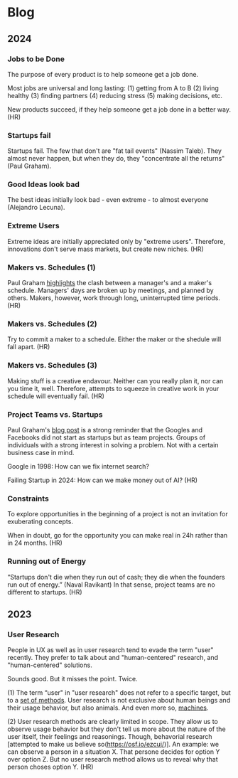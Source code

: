 # Blog

## 2024

### Jobs to be Done 

The purpose of every product is to help someone get a job done.

Most jobs are universal and long lasting: (1) getting from A to B (2) living healthy (3) finding partners (4) reducing stress (5) making decisions, etc. 

New products succeed, if they help someone get a job done in a better way.(HR)


### Startups fail

Startups fail. The few that don't are "fat tail events" (Nassim Taleb). They almost never happen, but when they do, they "concentrate all the returns" (Paul Graham).


### Good Ideas look bad

The best ideas initially look bad - even extreme - to almost everyone (Alejandro Lecuna).


### Extreme Users

Extreme ideas are initially appreciated only by "extreme users". Therefore, innovations don't serve mass markets, but create new niches. (HR)


### Makers vs. Schedules (1)

Paul Graham [highlights](https://paulgraham.com/makersschedule.html) the clash between a manager's and a maker's schedule. Managers' days are broken up by meetings, and planned by others. Makers, however, work through long, uninterrupted time periods. (HR)


### Makers vs. Schedules (2)

Try to commit a maker to a schedule. Either the maker or the shedule will fall apart. (HR)


### Makers vs. Schedules (3)

Making stuff is a creative endavour. Neither can you really plan it, nor can you time it, well. Therefore, attempts to squeeze in creative work in your schedule will eventually fail. (HR)


### Project Teams vs. Startups

Paul Graham's [blog post](https://www.paulgraham.com/google.html) is a strong reminder that the Googles and Facebooks did not start as startups but as team projects. Groups of individuals with a strong interest in solving a problem. Not with a certain business case in mind.

Google in 1998: How can we fix internet search? 

Failing Startup in 2024: How can we make money out of AI? (HR)


### Constraints

To explore opportunities in the beginning of a project is not an invitation for exuberating concepts. 

When in doubt, go for the opportunity you can make real in 24h rather than in 24 months. (HR)


### Running out of Energy

“Startups don't die when they run out of cash; they die when the founders run out of energy.” (Naval Ravikant) In that sense, project teams are no different to startups. (HR)


## 2023

### User Research

People in UX as well as in user research tend to evade the term "user" recently. They prefer to talk about and "human-centered" research, and "human-centered" solutions.

Sounds good. But it misses the point. Twice.

(1) The term “user" in "user research" does not refer to a specific target, but to a [set of methods](../tools/research-tools.md). User research is not exclusive about human beings and their usage behavior, but also animals. And even more so, [machines](https://www.researchgate.net/publication/332636704_Machine_behaviour).

(2) User research methods are clearly limited in scope. They allow us to observe usage behavior but they don't tell us more about the nature of the user itself, their feelings and reasonings. Though, behavorial research [attempted to make us believe so(https://osf.io/ezcuj/)]. An example: we can observe a person in a situation X. That persone decides for option Y over option Z. But no user research method allows us to reveal why that person choses option Y. (HR)